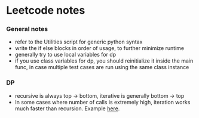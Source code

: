 # Leetcode notes

### General notes
- refer to the Utilities script for generic python syntax
- write the if else blocks in order of usage, to further minimize runtime
- generally try to use local variables for dp
- if you use class variables for dp, you should reinitialize it inside the main func, in case multiple test cases are run using the same class instance

### DP
- recursive is always top -> bottom, iterative is generally bottom -> top
- In some cases where number of calls is extremely high, iteration works much faster than recursion. Example [here](https://leetcode.com/problems/jump-game/).

